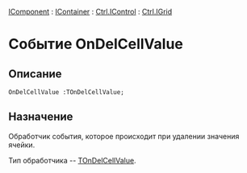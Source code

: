 ﻿---
Link: Com.Ctrl.IGrid.@OnDelCellValue
---

[IComponent](topic:Com.Custom.ComClasses.IComponent.Default) :
[IContainer](topic:Com.Custom.ComClasses.IContainer.Default) :
[Ctrl.IControl](topic:Com.Custom.ComClasses.Ctrl.IControl.Default) :
[Ctrl.IGrid](Default)

# Событие OnDelCellValue

## Описание

    OnDelCellValue :TOnDelCellValue;

## Назначение

Обработчик события, которое происходит при удалении значения ячейки.

Тип обработчика -- [TOnDelCellValue](TOnDelCellValue).